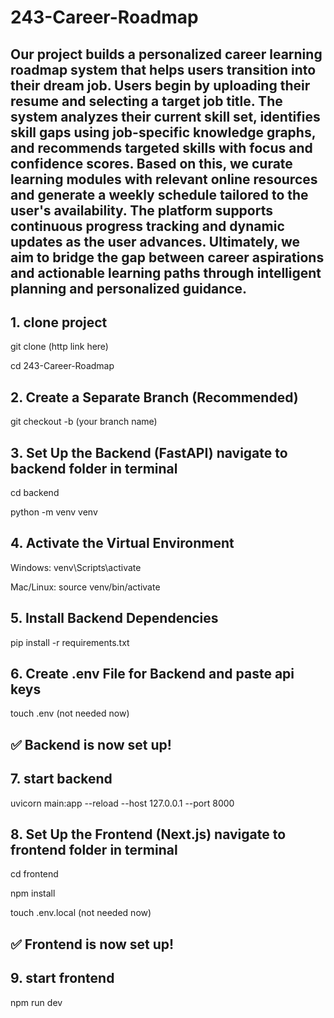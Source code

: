 # 243-Career-Roadmap

## Our project builds a personalized career learning roadmap system that helps users transition into their dream job. Users begin by uploading their resume and selecting a target job title. The system analyzes their current skill set, identifies skill gaps using job-specific knowledge graphs, and recommends targeted skills with focus and confidence scores. Based on this, we curate learning modules with relevant online resources and generate a weekly schedule tailored to the user's availability. The platform supports continuous progress tracking and dynamic updates as the user advances. Ultimately, we aim to bridge the gap between career aspirations and actionable learning paths through intelligent planning and personalized guidance.

## 1. clone project
git clone (http link here)

cd 243-Career-Roadmap

## 2️. Create a Separate Branch (Recommended)
git checkout -b (your branch name)

## 3️. Set Up the Backend (FastAPI) navigate to backend folder in terminal
cd backend

python -m venv venv

## 4. Activate the Virtual Environment
Windows:
venv\Scripts\activate

Mac/Linux:
source venv/bin/activate

## 5. Install Backend Dependencies
pip install -r requirements.txt

## 6. Create .env File for Backend and paste api keys
touch .env (not needed now)

## ✅ Backend is now set up!

## 7. start backend
uvicorn main:app --reload --host 127.0.0.1 --port 8000

## 8. Set Up the Frontend (Next.js) navigate to frontend folder in terminal
cd frontend

npm install

touch .env.local (not needed now)

## ✅ Frontend is now set up!

## 9. start frontend
npm run dev
